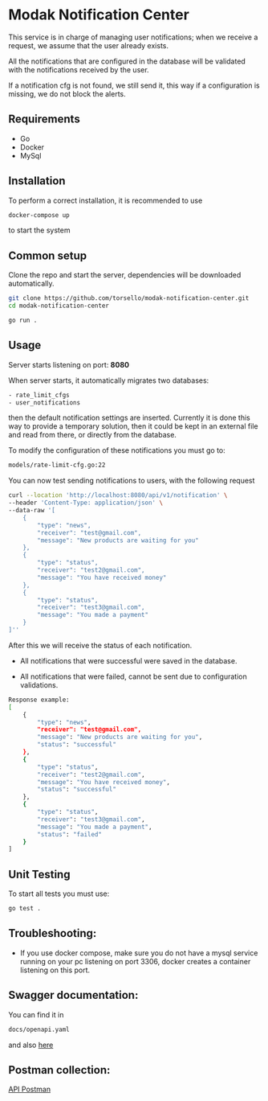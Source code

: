 # Modak Notification Center

 This service is in charge of managing user notifications; when we receive a request, we assume that the user already exists.

All the notifications that are configured in the database will be validated with the notifications received by the user.

If a notification cfg is not found, we still send it, this way if a configuration is missing, we do not block the alerts.

## Requirements

* Go 
* Docker
* MySql

## Installation

To perform a correct installation, it is recommended to use  

```bash
docker-compose up
```
to start the system

## Common setup

Clone the repo and start the server, dependencies will be downloaded automatically.

```bash
git clone https://github.com/torsello/modak-notification-center.git
cd modak-notification-center
```

```bash
go run .
```


## Usage 
Server starts listening on port: **8080**

When server starts, it automatically migrates two databases:
```bash
- rate_limit_cfgs
- user_notifications
```
then the default notification settings are inserted.
Currently it is done this way to provide a temporary solution, then it could be kept in an external file and read from there, or directly from the database.

To modify the configuration of these notifications you must go to: 
```bash
models/rate-limit-cfg.go:22
```

You can now test sending notifications to users, with the following request
```bash
curl --location 'http://localhost:8080/api/v1/notification' \
--header 'Content-Type: application/json' \
--data-raw '[
    {
        "type": "news",
        "receiver": "test@gmail.com",
        "message": "New products are waiting for you"
    },
    {
        "type": "status",
        "receiver": "test2@gmail.com",
        "message": "You have received money"
    },
    {
        "type": "status",
        "receiver": "test3@gmail.com",
        "message": "You made a payment"
    }
]''
```
After this we will receive the status of each notification.

- All notifications that were successful were saved in the database.

- All notifications that were failed, cannot be sent due to configuration validations.

```bash
Response example:
[
    {
        "type": "news",
        "receiver": "test@gmail.com",
        "message": "New products are waiting for you",
        "status": "successful"
    },
    {
        "type": "status",
        "receiver": "test2@gmail.com",
        "message": "You have received money",
        "status": "successful"
    },
    {
        "type": "status",
        "receiver": "test3@gmail.com",
        "message": "You made a payment",
        "status": "failed"
    }
]
```
## Unit Testing

To start all tests you must use:

```bash
go test .
```

## Troubleshooting:
- If you use docker compose, make sure you do not have a mysql service running on your pc listening on port 3306, docker creates a container listening on this port. 
## Swagger documentation:
You can find it in
```bash
docs/openapi.yaml
```
and also [here](https://app.swaggerhub.com/apis/MATIASTORSELLO/modak-notification-center/1.0.0)


## Postman collection:
[API Postman](https://api.postman.com/collections/8791767-dad193f3-0965-40ff-ab03-b84822d82c4d?access_key=PMAT-01HDJ1AJ8XFJA8ST0WNZMERDXS)

